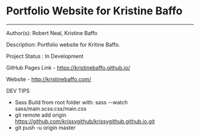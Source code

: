 # Portfolio Website for Kristine Baffo 

---

Author(s): Robert Neal, Kristine Baffo

Description: Portfolio website for Kritine Baffo. 

Project Status : In Development

GitHub Pages Link - https://kristinebaffo.github.io/

Website - http://kristinebaffo.com/

DEV TIPS 
- Sass Build from root folder with: sass --watch sass/main.scss:css/main.css
- git remote add origin https://github.com/krissygithub/krissygithub.github.io.git
- git push -u origin master